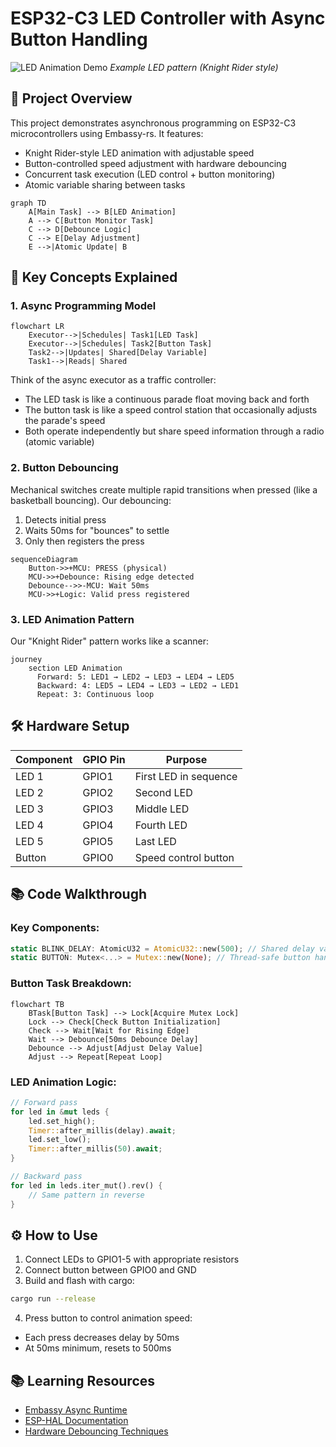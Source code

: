 # ESP32-C3 LED Controller with Async Button Handling

![LED Animation Demo](https://example.com/led-demo.gif) *Example LED pattern (Knight Rider style)*

## 🎯 Project Overview
This project demonstrates asynchronous programming on ESP32-C3 microcontrollers using Embassy-rs. It features:
- Knight Rider-style LED animation with adjustable speed
- Button-controlled speed adjustment with hardware debouncing
- Concurrent task execution (LED control + button monitoring)
- Atomic variable sharing between tasks

```mermaid
graph TD
    A[Main Task] --> B[LED Animation]
    A --> C[Button Monitor Task]
    C --> D[Debounce Logic]
    C --> E[Delay Adjustment]
    E -->|Atomic Update| B
```

## 🧠 Key Concepts Explained

### 1. Async Programming Model
```mermaid
flowchart LR
    Executor-->|Schedules| Task1[LED Task]
    Executor-->|Schedules| Task2[Button Task]
    Task2-->|Updates| Shared[Delay Variable]
    Task1-->|Reads| Shared
```

Think of the async executor as a traffic controller:
- The LED task is like a continuous parade float moving back and forth
- The button task is like a speed control station that occasionally adjusts the parade's speed
- Both operate independently but share speed information through a radio (atomic variable)

### 2. Button Debouncing
Mechanical switches create multiple rapid transitions when pressed (like a basketball bouncing). Our debouncing:
1. Detects initial press
2. Waits 50ms for "bounces" to settle
3. Only then registers the press

```mermaid
sequenceDiagram
    Button->>+MCU: PRESS (physical)
    MCU->>+Debounce: Rising edge detected
    Debounce-->>-MCU: Wait 50ms
    MCU->>+Logic: Valid press registered
```

### 3. LED Animation Pattern
Our "Knight Rider" pattern works like a scanner:
```mermaid
journey
    section LED Animation
      Forward: 5: LED1 → LED2 → LED3 → LED4 → LED5
      Backward: 4: LED5 → LED4 → LED3 → LED2 → LED1
      Repeat: 3: Continuous loop
```

## 🛠 Hardware Setup
| Component | GPIO Pin | Purpose |
|-----------|----------|---------|
| LED 1     | GPIO1    | First LED in sequence |
| LED 2     | GPIO2    | Second LED |
| LED 3     | GPIO3    | Middle LED |
| LED 4     | GPIO4    | Fourth LED |
| LED 5     | GPIO5    | Last LED |
| Button    | GPIO0    | Speed control button |

## 📚 Code Walkthrough

### Key Components:
```rust
static BLINK_DELAY: AtomicU32 = AtomicU32::new(500); // Shared delay variable
static BUTTON: Mutex<...> = Mutex::new(None); // Thread-safe button handle
```

### Button Task Breakdown:
```mermaid
flowchart TB
    BTask[Button Task] --> Lock[Acquire Mutex Lock]
    Lock --> Check[Check Button Initialization]
    Check --> Wait[Wait for Rising Edge]
    Wait --> Debounce[50ms Debounce Delay]
    Debounce --> Adjust[Adjust Delay Value]
    Adjust --> Repeat[Repeat Loop]
```

### LED Animation Logic:
```rust
// Forward pass
for led in &mut leds {
    led.set_high();
    Timer::after_millis(delay).await;
    led.set_low();
    Timer::after_millis(50).await;
}

// Backward pass
for led in leds.iter_mut().rev() {
    // Same pattern in reverse
}
```

## ⚙️ How to Use
1. Connect LEDs to GPIO1-5 with appropriate resistors
2. Connect button between GPIO0 and GND
3. Build and flash with cargo:
```bash
cargo run --release

```
4. Press button to control animation speed:
- Each press decreases delay by 50ms
- At 50ms minimum, resets to 500ms

## 📚 Learning Resources
- [Embassy Async Runtime](https://embassy.dev/)
- [ESP-HAL Documentation](https://esp-rs.github.io/esp-hal/)
- [Hardware Debouncing Techniques](https://www.allaboutcircuits.com/technical-articles/switch-bounce-how-to-deal-with-it/)
